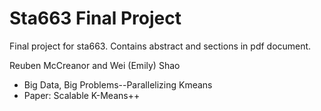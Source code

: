 # Sta663 Final Project
Final project for sta663. Contains abstract and sections in pdf document. 

Reuben McCreanor and Wei (Emily) Shao

- Big Data, Big Problems--Parallelizing Kmeans
- Paper: Scalable K-Means++
